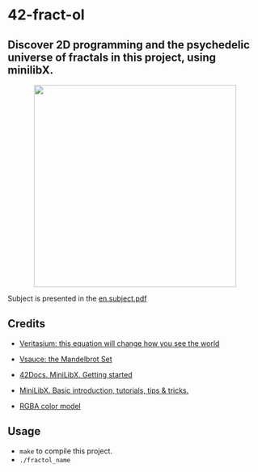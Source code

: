 # 42-fract-ol
## Discover 2D programming and the psychedelic universe of fractals in this project, using minilibX.

<p align="center">
	<img  src="https://user-images.githubusercontent.com/84707645/132736988-dbdd08fe-eef1-4c0d-8e70-c6401aab27c6.gif" width="400" height="400" />
</p>

Subject is presented in the [en.subject.pdf](https://github.com/lavrenovamaria/42-fract-ol/files/7128672/en.subject.pdf)

## Credits 

* [Veritasium: this equation will change how you see the world](https://www.youtube.com/watch?v=ovJcsL7vyrk)

* [Vsauce: the Mandelbrot Set](https://www.youtube.com/watch?v=MwjsO6aniig)

* [42Docs. MiniLibX. Getting started](https://harm-smits.github.io/42docs/libs/minilibx/getting_started.html)

* [MiniLibX. Basic introduction, tutorials, tips & tricks.](https://gontjarow.github.io/MiniLibX/mlx-tutorial-create-image.html) 

* [RGBA color model](https://en.wikipedia.org/wiki/RGBA_color_model#Representation)

## Usage 

* `make` to compile this project.
* `./fractol_name`

